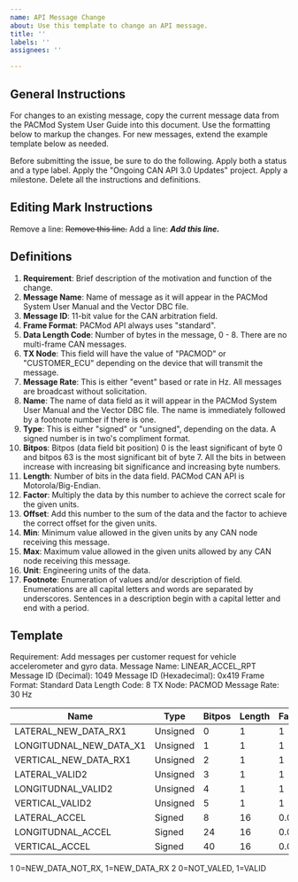 ```yaml
---
name: API Message Change
about: Use this template to change an API message.
title: ''
labels: ''
assignees: ''

---
```


## General Instructions
For changes to an existing message, copy the current message data from the PACMod System User Guide into this document.  Use the formatting below to markup the changes.  For new messages, extend the example template below as needed.

Before submitting the issue, be sure to do the following.  Apply both a status and a type label.  Apply the "Ongoing CAN API 3.0 Updates" project.  Apply a milestone.  Delete all the instructions and definitions.

## Editing Mark Instructions
Remove a line:  ~~Remove this line.~~
Add a line: ***Add this line.***

## Definitions
1. **Requirement**: Brief description of the motivation and function of the change.
2. **Message Name**: Name of message as it will appear in the PACMod System User Manual and the Vector DBC file.
3. **Message ID**: 11-bit value for the CAN arbitration field.
4. **Frame Format**: PACMod API always uses "standard".
5. **Data Length Code**: Number of bytes in the message, 0 - 8.  There are no multi-frame CAN messages.
6. **TX Node**: This field will have the value of "PACMOD" or "CUSTOMER_ECU" depending on the device that will transmit the message.
7. **Message Rate**: This is either "event" based or rate in Hz.  All messages are broadcast without solicitation.
8. **Name**: The name of data field as it will appear in the PACMod System User Manual and the Vector DBC file.  The name is immediately followed by a footnote number if there is one.
9. **Type**: This is either "signed" or "unsigned", depending on the data.  A signed number is in two's compliment format.
10. **Bitpos**: Bitpos (data field bit position) 0 is the least significant of byte 0 and bitpos 63 is the most significant bit of byte 7.  All the bits in between increase with increasing bit significance and increasing byte numbers.
11. **Length**: Number of bits in the data field.  PACMod CAN API is Motorola/Big-Endian.
12. **Factor**: Multiply the data by this number to achieve the correct scale for the given units.
13. **Offset**: Add this number to the sum of the data and the factor to achieve the correct offset for the given units.
14. **Min**: Minimum value allowed in the given units by any CAN node receiving this message.
15. **Max**: Maximum value allowed in the given units allowed by any CAN node receiving this message.
16. **Unit**: Engineering units of the data.
17. **Footnote**: Enumeration of values and/or description of field.  Enumerations are all capital letters and words are separated by underscores.  Sentences in a description begin with a capital letter and end with a period.

## Template
Requirement: Add messages per customer request for vehicle accelerometer and gyro data.
Message Name: LINEAR_ACCEL_RPT
Message ID (Decimal): 1049
Message ID (Hexadecimal): 0x419
Frame Format: Standard
Data Length Code: 8
TX Node: PACMOD
Message Rate: 30 Hz

|Name|Type|Bitpos|Length|Factor|Offset|Min|Max|Unit|
|---|---|---|---|---|---|---|---|---|
|LATERAL_NEW_DATA_RX1|Unsigned|0|1|1|0|0|1||
|LONGITUDNAL_NEW_DATA_X1|Unsigned|1|1|1|0|0|1||
|VERTICAL_NEW_DATA_RX1|Unsigned|2|1|1|0|0|1||
|LATERAL_VALID2|Unsigned|3|1|1|0|0|1||
|LONGITUDNAL_VALID2|Unsigned|4|1|1|0|0|1||
|VERTICAL_VALID2|Unsigned|5|1|1|0|0|1||
|LATERAL_ACCEL|Signed|8|16|0.01|0|-327.68|327.67|m/s2|
|LONGITUDNAL_ACCEL|Signed|24|16|0.01|0|-327.68|327.67|m/s2|
|VERTICAL_ACCEL|Signed|40|16|0.01|0|-327.68|327.67|m/s2|

1 0=NEW_DATA_NOT_RX, 1=NEW_DATA_RX
2 0=NOT_VALED, 1=VALID
